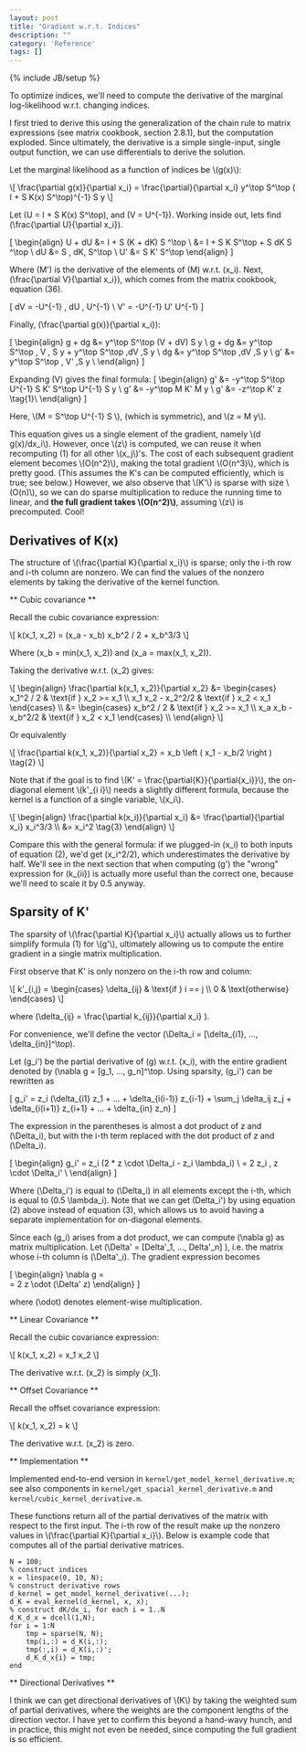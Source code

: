 ```yaml
---
layout: post
title: "Gradient w.r.t. Indices"
description: ""
category: 'Reference'
tags: []
---
```

{% include JB/setup %}

To optimize indices, we'll need to compute the derivative of the marginal log-likelihood w.r.t. changing indices.  

I first tried to derive this using the generalization of the chain rule to matrix expressions (see matrix cookbook, section 2.8.1), but the computation exploded.  Since ultimately, the derivative is a simple single-input, single output function, we can use differentials to derive the solution.


Let the marginal likelihood as a function of indices be \\(g(x)\\):
    
<div>
\[
    \frac{\partial g(x)}{\partial x_i} = \frac{\partial}{\partial x_i} y^\top S^\top ( I + S K(x) S^\top)^{-1} S y
\]

Let \(U = I + S K(x) S^\top\), and \(V = U^{-1}\).  Working inside out, lets find \(\frac{\partial U}{\partial x_i}\).

\[
\begin{align}
    U + dU  &= I + S (K + dK) S ^\top \\
            &= I + S K S^\top + S dK S ^\top \\
        dU  &= S \, dK\, S^\top \\
        U'  &= S K' S^\top
\end{align}
\]

Where \(M'\) is the derivative of the elements of \(M\) w.r.t. \(x_i\).  Next, \(\frac{\partial V}{\partial x_i}\), which comes from the matrix cookbook, equation (36).

\[
    dV = -U^{-1} \, dU \, U^{-1} \\
    V' = -U^{-1} U' U^{-1}
\]

Finally,  \(\frac{\partial g(x)}{\partial x_i}\):
    
\[
\begin{align}
    g + dg  &= y^\top S^\top (V + dV) S y \\
    g + dg  &= y^\top S^\top \, V \, S y + y^\top S^\top \,dV \,S y \\
        dg  &= y^\top S^\top \,dV \,S y \\
        g'  &= y^\top S^\top \, V' \,S y \\
\end{align}
\]

Expanding \(V\) gives the final formula:
\[
\begin{align}
        g'  &= -y^\top S^\top U^{-1} S K' S^\top U^{-1} S y \\
        g'  &= -y^\top M K' M y \\
        g'  &= -z^\top K' z \tag{1}\\
\end{align}
\]

<p>
Here, \(M = S^\top U^{-1} S \), (which is symmetric), and \(z = M y\).  
</p>

<p>
This equation gives us a single element of the gradient, namely \(d g(x)/dx_i\).  However, once \(z\) is computed, we can reuse it  when recomputing (1) for all other \(x_j\)'s.  The cost of each subsequent gradient element becomes \(O(n^2)\), making the total gradient \(O(n^3)\), which is pretty good. (This assumes the K's can be computed efficiently, which is true; see below.)  However, we also observe that \(K'\) is sparse with size \(O(n)\), so we can do sparse multiplication to reduce the running time to linear, and <strong>the full gradient takes \(O(n^2)\)</strong>, assuming \(z\) is precomputed.  Cool! 
</p>

</div>
<p></p>



Derivatives of K(x)
-------------------

The structure of \\(\frac{\partial K}{\partial x_i}\\) is sparse; only the i-th row and i-th column are nonzero. We can find the values of the nonzero elements by taking the derivative of the kernel function.

** Cubic covariance **

Recall the cubic covariance expression:
    
<div>
\[
k(x_1, x_2) = (x_a - x_b) x_b^2 / 2 + x_b^3/3
\]

Where \(x_b = min(x_1, x_2)\) and \(x_a = max(x_1, x_2)\).
</div>

Taking the derivative w.r.t. \(x_2\) gives:
<div>
\[
\begin{align}
\frac{\partial k(x_1, x_2)}{\partial x_2} &= 
    \begin{cases}
         x_1^2 / 2 & \text{if } x_2 >= x_1 \\
         x_1 x_2 - x_2^2/2 & \text{if } x_2 < x_1 
    \end{cases} \\
            &= 
    \begin{cases}
         x_b^2 / 2 & \text{if } x_2 >= x_1 \\
         x_a x_b - x_b^2/2 & \text{if } x_2 < x_1 
    \end{cases} \\
\end{align}
\]
</div>

Or equivalently

<div>
\[
\frac{\partial k(x_1, x_2)}{\partial x_2} = 
         x_b \left ( x_1  - x_b/2 \right ) \tag{2}
\]
</div>

Note that if the goal is to find \\(K' = \frac{\partial{K}}{\partial{x_i}}\\), the on-diagonal element \\(k'_{i i}\\) needs a slightly different formula, because the kernel is a function of a single variable, \\(x_i\\).

<div>
\[
\begin{align}
\frac{\partial k(x_i)}{\partial x_i} &= 
    \frac{\partial}{\partial x_i} x_i^3/3 \\
        &= x_i^2 \tag{3}
\end{align}
\]

Compare this with the general formula: if we plugged-in \(x_i\) to both inputs of equation (2), we'd get \(x_i^2/2\), which underestimates the derivative by half.  We'll see in the next section that when computing \(g'\) the "wrong" expression for \(k_{ii}\) is actually more useful than the correct one, because we'll need to scale it by 0.5 anyway.

</div>

Sparsity of K'
--------------

The sparsity of \\(\frac{\partial K}{\partial x_i}\\) actually allows us to further simplify formula (1) for \\(g'\\), ultimately allowing us to compute the entire gradient in a single matrix multiplication.

First observe that K' is only nonzero on the i-th row and column:
    
<div>
\[
    k'_{i,j} = 
    \begin{cases}
        \delta_{ij} & \text{if } i == j \\
        0 & \text{otherwise}
    \end{cases}
\]

where \(\delta_{ij} = \frac{\partial k_{ij}}{\partial x_i} \).

For convenience, we'll define the vector \(\Delta_i = [\delta_{i1}, ..., \delta_{in}]^\top\).


Let \(g_i'\) be the partial derivative of \(g\) w.r.t. \(x_i\), with the entire gradient denoted by \(\nabla g = [g_1, ..., g_n]^\top.  Using sparsity, \(g_i'\) can be rewritten as

\[
    g_i' = z_i (\delta_{i1} z_1 + ... + \delta_{i(i-1)} z_{i-1} + \sum_j \delta_ij z_j + \delta_{i(i+1)} z_{i+1} + ... + \delta_{in} z_n)
\]

The expression in the parentheses is almost a dot product of z and \(\Delta_i\), but with the i-th term replaced with the dot product of z and \(\Delta_i\).

\[
\begin{align}
    g_i' = z_i (2 * z \cdot \Delta_i - z_i \lambda_i) \\ 
       = 2 z_i \, z \cdot \Delta_i' \\
\end{align}
\]

Where \(\Delta_i'\)  is equal to \(\Delta_i\) in all elements except the i-th, which is equal to \(0.5 \lambda_i\).  Note that we can get \(Delta_i'\) by using equation (2) above instead of equation (3), which allows us to avoid having a separate implementation for on-diagonal elements.

Since each \(g_i\) arises from a dot product, we can compute \(\nabla g\) as matrix multiplication.  Let \(\Delta' = [Delta'_1, ..., Delta'_n] \), i.e. the matrix whose i-th column is \(\Delta'_i\).  The gradient expression becomes

\[
\begin{align}
    \nabla g =  
       = 2 z \odot (\Delta' z)
\end{align}
\]

where \(\odot\) denotes element-wise multiplication.


</div>



** Linear Covariance **

Recall the cubic covariance expression:
    
<div>
\[
k(x_1, x_2) = x_1 x_2
\]

The derivative w.r.t. \(x_2\) is simply \(x_1\).
</div>

** Offset Covariance **

Recall the offset covariance expression:
    
<div>
\[
k(x_1, x_2) = k
\]

The derivative w.r.t. \(x_2\) is zero.
</div>


** Implementation **

Implemented end-to-end version in `kernel/get_model_kernel_derivative.m`; see also components in `kernel/get_spacial_kernel_derivative.m` and `kernel/cubic_kernel_derivative.m`.

These functions return all of the partial derivatives of the matrix with respect to the first input.   The i-th row of the result make up the nonzero values in \\(\frac{\partial K}{\partial x_i}\\).  Below is example code that computes all of the partial derivative matrices.

    N = 100;
    % construct indices
    x = linspace(0, 10, N);
    % construct derivative rows
    d_kernel = get_model_kernel_derivative(...);
    d_K = eval_kernel(d_kernel, x, x);
    % construct dK/dx_i, for each i = 1..N
    d_K_d_x = dcell(1,N);
    for i = 1:N
        tmp = sparse(N, N);
        tmp(i,:) = d_K(i,:);
        tmp(:,i) = d_K(i,:)';
        d_K_d_x{i} = tmp;
    end

** Directional Derivatives **

I think we can get directional derivatives of \\(K\\) by taking the weighted sum of partial derivatives, where the weights are the component lengths of the direction vector.  I have yet to confirm this beyond a hand-wavy hunch, and in practice, this might not even be needed, since computing the full gradient is so efficient.
